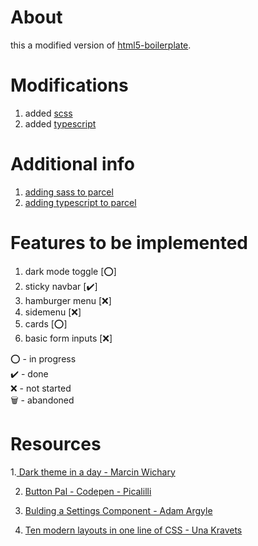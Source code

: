 # About

this a modified version of [html5-boilerplate](https://github.com/h5bp/html5-boilerplate).

# Modifications

1. added [scss](https://sass-lang.com/guide)
2. added [typescript](https://parceljs.org/typeScript.html)

# Additional info

1. [adding sass to parcel](https://parceljs.org/scss.html)
2. [adding typescript to parcel](https://parceljs.org/typeScript.html)

# Features to be implemented

1. dark mode toggle [⭕]
2. sticky navbar [✔️]
3. hamburger menu [❌]
4. sidemenu [❌]
5. cards [⭕]
6. basic form inputs [❌]

⭕ - in progress  
✔️ - done  
❌ - not started  
🗑️ - abandoned  

# Resources

1.[ Dark theme in a day -  Marcin Wichary](https://mwichary.medium.com/dark-theme-in-a-day-3518dde2955a)

2. [Button Pal - Codepen - Picalilli](https://codepen.io/piccalilli/pen/Vxpjvo)

3. [Bulding a Settings Component - Adam Argyle](https://web.dev/building-a-settings-component/)

4. [Ten modern layouts in one line of CSS - Una Kravets](https://web.dev/one-line-layouts)
